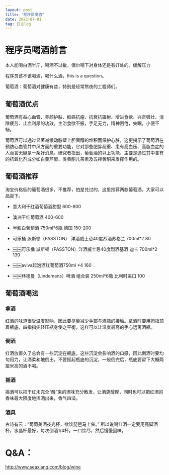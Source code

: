 ```yaml
---
layout: post
title: "程序员喝酒"
date: 2022-07-01
tag: 日志log
---
```


# 程序员喝酒前言

本人能喝白酒半斤，喝酒不过敏，偶尔喝下对身体还是有好处的。缓解压力

程序员该不该喝酒，喝什么酒，this is a question。

葡萄酒：葡萄酒对健康有益，特别是经常熬夜的工程师们。



## 葡萄酒优点

葡萄酒有益心血管、养颜护肤、抑癌抗瘤、抗衰抗辐射、增进食欲、兴奋强壮、消除疲劳、止血利尿的功效。主治食欲不振，手足无力，精神困倦，失眠，小便不畅。

葡萄酒可以通过显著减缓动脉壁上胆固醇的堆积而保护心脏，这更揭示了葡萄酒在预防心血管并中风方面的重要功能，它对那些肥胖超重、患有高血压、高脂血症的人而言无疑是一条好消息。研究者指出，葡萄酒的以上功能，主要是通过其中含有的抗氧化剂成分如白藜芦醇、类黄酮儿茶素及五羟黄酮来发挥作用的。



## 葡萄酒推荐

淘宝价格低的葡萄酒很多，不推荐，怕是兑过的，这里推荐两款葡萄酒，大家可以品尝下。

- 意大利干红酒葡萄酒甜型 600-800
- 澳洲干红葡萄酒   400-600
-  半甜白葡萄酒 750ml*6瓶 德国  150-200

- 可乐桶 派斯顿（PASSTON） 洋酒威士忌40度烈酒苏格兰 700ml*2  80
- ￼￼可乐桶 派斯顿（PASSTON）洋酒威士忌40度烈酒基酒 迪卡 700ml*2 130
- ￼￼aviva起泡酒红葡萄酒750ml *4               160
- ￼￼林德曼（Lindemans）啤酒 组合装 250ml*6瓶   比利时进口  100



## 葡萄酒喝法



### 拿酒

红酒的味道很受温度影响，因此要尽量减少手部与酒瓶的接触。拿酒时要用拇指顶着瓶底，四指指尖轻压瓶身使之平衡，这样可以让温度最高的手心远离酒瓶。



### 倒酒

红酒放置久了总会有一些沉淀在瓶底，这些沉淀会影响酒的口感，因此倒酒时要均匀用力，让酒柔和地倒出，不要摇起瓶底的沉淀，一般倒完后，瓶底要留下大概两厘米高的酒不喝。



### 摇酒

摇酒可以把干红未完全“醒”来的酒味充分散发，让酒更醇厚，同时也可以把红酒的香味最大限度地挥洒出来，香气四溢。



### 酒具

古诗有云：“葡萄美酒夜光杯，欲饮琵琶马上催。” 所以说喝红酒一定要用高脚酒杯，水晶杯最好，每次倒酒1/4杯，一口饮尽，然后慢慢回味。



# Q&A：

http://www.seaxiang.com/blog/wine